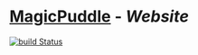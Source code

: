 # [MagicPuddle](https://magicpuddle.netlify.app) - *Website*

[![build Status](https://api.netlify.com/api/v1/badges/92938f47-e744-4ccf-bf91-6924af6aab2c/deploy-status)](https://app.netlify.com/sites/magicpuddle/deploys)
